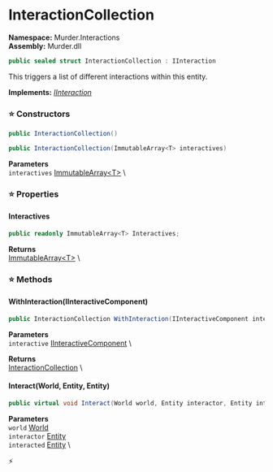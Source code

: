 # InteractionCollection

**Namespace:** Murder.Interactions \
**Assembly:** Murder.dll

```csharp
public sealed struct InteractionCollection : IInteraction
```

This triggers a list of different interactions within this entity.

**Implements:** _[IInteraction](../../Bang/Interactions/IInteraction.html)_

### ⭐ Constructors
```csharp
public InteractionCollection()
```

```csharp
public InteractionCollection(ImmutableArray<T> interactives)
```

**Parameters** \
`interactives` [ImmutableArray\<T\>](https://learn.microsoft.com/en-us/dotnet/api/System.Collections.Immutable.ImmutableArray-1?view=net-7.0) \

### ⭐ Properties
#### Interactives
```csharp
public readonly ImmutableArray<T> Interactives;
```

**Returns** \
[ImmutableArray\<T\>](https://learn.microsoft.com/en-us/dotnet/api/System.Collections.Immutable.ImmutableArray-1?view=net-7.0) \
### ⭐ Methods
#### WithInteraction(IInteractiveComponent)
```csharp
public InteractionCollection WithInteraction(IInteractiveComponent interactive)
```

**Parameters** \
`interactive` [IInteractiveComponent](../../Bang/Interactions/IInteractiveComponent.html) \

**Returns** \
[InteractionCollection](../../Murder/Interactions/InteractionCollection.html) \

#### Interact(World, Entity, Entity)
```csharp
public virtual void Interact(World world, Entity interactor, Entity interacted)
```

**Parameters** \
`world` [World](../../Bang/World.html) \
`interactor` [Entity](../../Bang/Entities/Entity.html) \
`interacted` [Entity](../../Bang/Entities/Entity.html) \



⚡